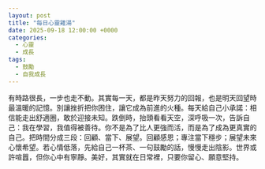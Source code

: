 ```yaml
---
layout: post
title: "每日心靈雞湯"
date: 2025-09-18 12:00:00 +0000
categories:
  - 心靈
  - 成長
tags:
  - 鼓勵
  - 自我成長
---
```


有時路很長，一步也走不動。其實每一天，都是昨天努力的回報，也是明天回望時最溫暖的記憶。別讓挫折把你困住，讓它成為前進的火種。每天給自己小承諾：相信能走出舒適圈，敢於迎接未知。跌倒時，抬頭看看天空，深呼吸一次，告訴自己：我在學習，我值得被善待。你不是為了比人更強而活，而是為了成為更真實的自己。把時間分成三段：回顧、當下、展望。回顧感恩；專注當下穩步；展望未來心懷希望。若心情低落，先給自己一杯茶、一句鼓勵的話，慢慢走出陰影。世界或許喧囂，但你心中有寧靜。美好，其實就在日常裡，只要你留心、願意堅持。